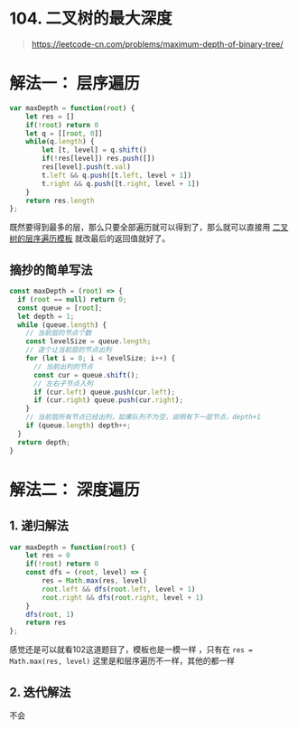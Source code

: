 # 104. 二叉树的最大深度

> https://leetcode-cn.com/problems/maximum-depth-of-binary-tree/

# 解法一： 层序遍历

```js
var maxDepth = function(root) {
    let res = []
    if(!root) return 0
    let q = [[root, 0]]
    while(q.length) {
        let [t, level] = q.shift()
        if(!res[level]) res.push([])
        res[level].push(t.val)
        t.left && q.push([t.left, level + 1])
        t.right && q.push([t.right, level + 1])
    }
    return res.length
};
```
既然要得到最多的层，那么只要全部遍历就可以得到了，那么就可以直接用 [二叉树的层序遍历模板](./102.md) 就改最后的返回值就好了。
## 摘抄的简单写法
```js
const maxDepth = (root) => {
  if (root == null) return 0;
  const queue = [root];
  let depth = 1;
  while (queue.length) {
    // 当前层的节点个数
    const levelSize = queue.length;          
    // 逐个让当前层的节点出列
    for (let i = 0; i < levelSize; i++) {    
      // 当前出列的节点
      const cur = queue.shift();            
      // 左右子节点入列
      if (cur.left) queue.push(cur.left);
      if (cur.right) queue.push(cur.right); 
    }
    // 当前层所有节点已经出列，如果队列不为空，说明有下一层节点，depth+1
    if (queue.length) depth++;
  }
  return depth;
}
```

# 解法二： 深度遍历

## 1. 递归解法
```js
var maxDepth = function(root) {
    let res = 0
    if(!root) return 0
    const dfs = (root, level) => {
        res = Math.max(res, level)
        root.left && dfs(root.left, level + 1)
        root.right && dfs(root.right, level + 1)
    }
    dfs(root, 1)
    return res
};
```

感觉还是可以就看102这道题目了，模板也是一模一样 ，只有在 `res = Math.max(res, level)` 这里是和层序遍历不一样，其他的都一样
## 2. 迭代解法
不会